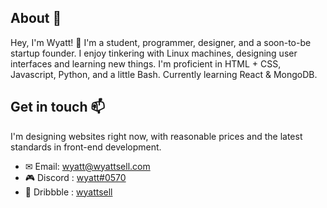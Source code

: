 ## About 🙂
Hey, I'm Wyatt! 👋 I'm a student, programmer, designer, and a soon-to-be startup founder. I enjoy tinkering with Linux machines, designing user interfaces and learning new things. I'm proficient in HTML + CSS, Javascript, Python, and a little Bash. Currently learning React & MongoDB.

## Get in touch 📫
I'm designing websites right now, with reasonable prices and the latest standards in front-end development.
- ✉ Email: [wyatt@wyattsell.com](mailto:wyatt@wyattsell.com)
- 🎮 Discord : [wyatt#0570](https://dsc.bio/wyatt)
- 🏀 Dribbble : [wyattsell](https://dribbble.com/wyattsell)



<!--
**wyatt/wyatt** is a ✨ _special_ ✨ repository because its `README.md` (this file) appears on your GitHub profile.

Here are some ideas to get you started:

- 🔭 I’m currently working on ...
- 🌱 I’m currently learning ...
- 👯 I’m looking to collaborate on ...
- 🤔 I’m looking for help with ...
- 💬 Ask me about ...
- 📫 How to reach me: ...
- 😄 Pronouns: ...
- ⚡ Fun fact: ...
-->
